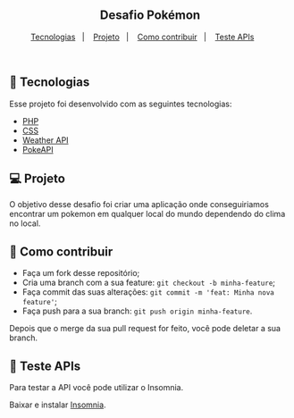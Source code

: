 <h2 align="center">
  <br/>
  Desafio Pokémon
</h2>

<p align="center">
  <a href="#-rocket-tecnologias">Tecnologias</a>&nbsp;&nbsp;&nbsp;|&nbsp;&nbsp;&nbsp;
  <a href="#-projeto">Projeto</a>&nbsp;&nbsp;&nbsp;|&nbsp;&nbsp;&nbsp;
  <a href="#-como-contribuir">Como contribuir</a>&nbsp;&nbsp;&nbsp;|&nbsp;&nbsp;&nbsp;
  <a href="#-teste-apis">Teste APIs</a>&nbsp;&nbsp;&nbsp; &nbsp;&nbsp;&nbsp;
</p>

<br>

## :rocket: Tecnologias

Esse projeto foi desenvolvido com as seguintes tecnologias:

- [PHP](https://www.php.net/)
- [CSS](https://developer.mozilla.org/pt-BR/docs/Web/CSS)
- [Weather API](https://openweathermap.org/api)
- [PokeAPI](https://pokeapi.co/docs/v2)

## 💻 Projeto

O objetivo desse desafio foi criar uma aplicação onde conseguiriamos encontrar um pokemon em qualquer local do mundo dependendo do clima no local. 


## 🤔 Como contribuir

- Faça um fork desse repositório;
- Cria uma branch com a sua feature: `git checkout -b minha-feature`;
- Faça commit das suas alterações: `git commit -m 'feat: Minha nova feature'`;
- Faça push para a sua branch: `git push origin minha-feature`.

Depois que o merge da sua pull request for feito, você pode deletar a sua branch.

## 💾 Teste APIs
Para testar a API você pode utilizar o Insomnia.

Baixar e instalar [Insomnia](https://insomnia.rest/downlo).

